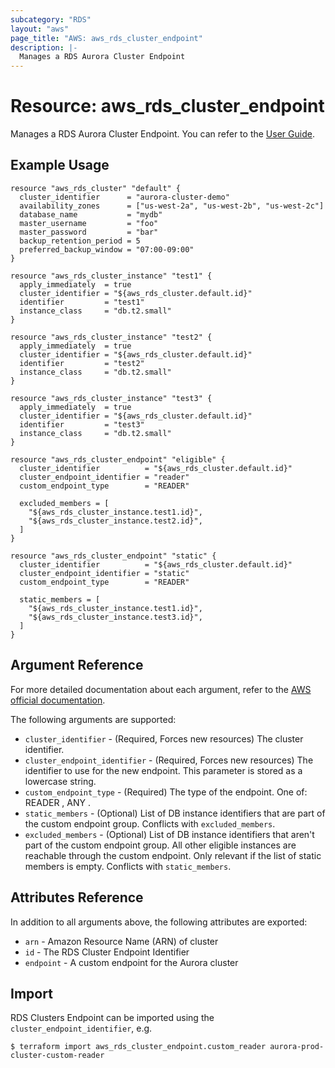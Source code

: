 ```yaml
---
subcategory: "RDS"
layout: "aws"
page_title: "AWS: aws_rds_cluster_endpoint"
description: |-
  Manages a RDS Aurora Cluster Endpoint
---
```


# Resource: aws_rds_cluster_endpoint

Manages a RDS Aurora Cluster Endpoint.
You can refer to the [User Guide][1].


## Example Usage

```hcl
resource "aws_rds_cluster" "default" {
  cluster_identifier      = "aurora-cluster-demo"
  availability_zones      = ["us-west-2a", "us-west-2b", "us-west-2c"]
  database_name           = "mydb"
  master_username         = "foo"
  master_password         = "bar"
  backup_retention_period = 5
  preferred_backup_window = "07:00-09:00"
}

resource "aws_rds_cluster_instance" "test1" {
  apply_immediately  = true
  cluster_identifier = "${aws_rds_cluster.default.id}"
  identifier         = "test1"
  instance_class     = "db.t2.small"
}

resource "aws_rds_cluster_instance" "test2" {
  apply_immediately  = true
  cluster_identifier = "${aws_rds_cluster.default.id}"
  identifier         = "test2"
  instance_class     = "db.t2.small"
}

resource "aws_rds_cluster_instance" "test3" {
  apply_immediately  = true
  cluster_identifier = "${aws_rds_cluster.default.id}"
  identifier         = "test3"
  instance_class     = "db.t2.small"
}

resource "aws_rds_cluster_endpoint" "eligible" {
  cluster_identifier          = "${aws_rds_cluster.default.id}"
  cluster_endpoint_identifier = "reader"
  custom_endpoint_type        = "READER"

  excluded_members = [
    "${aws_rds_cluster_instance.test1.id}",
    "${aws_rds_cluster_instance.test2.id}",
  ]
}

resource "aws_rds_cluster_endpoint" "static" {
  cluster_identifier          = "${aws_rds_cluster.default.id}"
  cluster_endpoint_identifier = "static"
  custom_endpoint_type        = "READER"

  static_members = [
    "${aws_rds_cluster_instance.test1.id}",
    "${aws_rds_cluster_instance.test3.id}",
  ]
}
```

## Argument Reference

For more detailed documentation about each argument, refer to
the [AWS official documentation](https://docs.aws.amazon.com/cli/latest/reference/rds/create-db-cluster-endpoint.html).

The following arguments are supported:

* `cluster_identifier` - (Required, Forces new resources) The cluster identifier.
* `cluster_endpoint_identifier` - (Required, Forces new resources) The identifier to use for the new endpoint. This parameter is stored as a lowercase string.
* `custom_endpoint_type` - (Required) The type of the endpoint. One of: READER , ANY .
* `static_members` - (Optional) List of DB instance identifiers that are part of the custom endpoint group. Conflicts with `excluded_members`.
* `excluded_members` - (Optional) List of DB instance identifiers that aren't part of the custom endpoint group. All other eligible instances are reachable through the custom endpoint. Only relevant if the list of static members is empty. Conflicts with `static_members`.

## Attributes Reference

In addition to all arguments above, the following attributes are exported:

* `arn` - Amazon Resource Name (ARN) of cluster
* `id` - The RDS Cluster Endpoint Identifier
* `endpoint` - A custom endpoint for the Aurora cluster


## Import

RDS Clusters Endpoint can be imported using the `cluster_endpoint_identifier`, e.g.

```
$ terraform import aws_rds_cluster_endpoint.custom_reader aurora-prod-cluster-custom-reader
```

[1]: https://docs.aws.amazon.com/AmazonRDS/latest/AuroraUserGuide/Aurora.Overview.Endpoints.html#Aurora.Endpoints.Cluster

